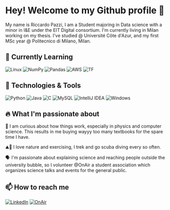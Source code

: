 # Hey! Welcome to my Github profile 👋
My name is Riccardo Pazzi, I am a Student majoring in Data science with a minor in I&E under the EIT Digital consortium. 
I'm currently living in Milan working on my thesis.
I've studied @ Université Côte d'Azur, and my first MSc year @ Politecnico di Milano, Milan.

## :seedling: Currently Learning
![Linux](https://img.shields.io/badge/Linux-FCC624?style=flate&logo=linux&logoColor=black)
![NumPy](https://img.shields.io/badge/NumPY-%23013243.svg?style=flat&logo=numpy&logoColor=white)
![Pandas](https://img.shields.io/badge/Pandas-%23150458.svg?style=flat&logo=pandas&logoColor=white)
![AWS](https://img.shields.io/badge/Amazon_AWS-232F3E?style=flat&logo=amazon-aws&logoColor=white)
![TF](https://img.shields.io/badge/TensorFlow-FF6F00?style=flat&logo=tensorflow&logoColor=white)

## 🔧 Technologies & Tools
![Python](https://img.shields.io/badge/Python-3670A0?style=flat&logo=python&logoColor=ffdd54)
![Java](https://img.shields.io/badge/Java-%23ED8B00.svg?style=flat&logo=java&logoColor=white)
![C](https://img.shields.io/badge/-C-61DAFB?logo=C&logoColor=white&style=flat) 
![MySQL](https://img.shields.io/badge/MySQL-581845.svg?style=flat&logo=mysql&logoColor=white)
![IntelliJ IDEA](https://img.shields.io/badge/IntelliJIDEA-000000.svg?style=flat&logo=intellij-idea&logoColor=white)
![Windows](https://img.shields.io/badge/Windows-0078D6?style=flat&logo=windows&logoColor=white)

## 🔥 What I'm passionate about
🔎 I am curious about how things work, especially in physics and computer science.
This results in me buying wayyy too many textbooks for the spare time I have.

⛰️🤿 I love nature and exercising, I trek and go scuba diving every so often.

🗣️ I'm passionate about explaining science and reaching people outside the university bubble, so I volunteer @OnAir a student association which organizes science talks and events for the general public.


## 📫 How to reach me
[![LinkedIn](https://img.shields.io/badge/Linkedin-%230077B5.svg?style=flat&logo=linkedin&logoColor=white)](https://www.linkedin.com/in/riccardo-pazzi-8916841a7/)
[![OnAir](https://img.shields.io/badge/Instagram-E4405F?style=flate&logo=instagram&logoColor=white)](https://www.instagram.com/onairgram/)


<!--
**RiccardoPazzi/riccardopazzi** is a ✨ _special_ ✨ repository because its `README.md` (this file) appears on your GitHub profile.

Here are some ideas to get you started:

- 🔭 I’m currently working on ...
- 🌱 I’m currently learning ...
- 👯 I’m looking to collaborate on ...
- 🤔 I’m looking for help with ...
- 💬 Ask me about ...
- 📫 How to reach me: ...
- 😄 Pronouns: ...
- ⚡ Fun fact: ...
-->
